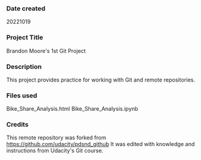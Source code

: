 ### Date created
20221019

### Project Title
Brandon Moore's 1st Git Project

### Description
This project provides practice for working with Git and remote repositories.

### Files used
Bike_Share_Analysis.html
Bike_Share_Analysis.ipynb

### Credits
This remote repository was forked from https://github.com/udacity/pdsnd_github
It was edited with knowledge and instructions from Udacity's Git course.

